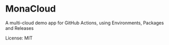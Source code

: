 # MonaCloud
A multi-cloud demo app for GitHub Actions, using Environments, Packages and Releases

License: MIT
